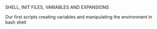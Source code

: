 SHELL, INIT FILES, VARIABLES AND EXPANSIONS

Our first scripts creating variables and manipulating the environment in bash shell